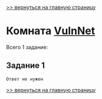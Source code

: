 [>> вернуться на главную страницу](https://github.com/BEPb/tryhackme/blob/master/README.md)

# Комната [VulnNet](https://tryhackme.com/r/room/vulnnet1) 

Всего 1 заданиe:
## Задание 1

```commandline
Ответ не нужен
```

[>> вернуться на главную страницу](https://github.com/BEPb/tryhackme/blob/master/README.md)